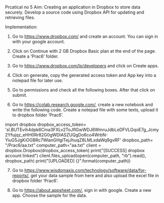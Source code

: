 Prcatical no 5
Aim: Creating an application in Dropbox to store data securely. Develop a source code using Dropbox API for updating and retrieving files. 
 
Implementation: 
1.	Go to https://www.dropbox.com/ and create an account. You can sign in with your google account. 
2.	Click on Continue with 2 GB Dropbox Basic plan at the end of the page. Create a ‘Prac6’ folder. 

3.	Go to https://www.dropbox.com/lp/developers and click on Create apps. 
 
4.	Click on generate, copy the generated access token and App key into a notepad file for later use. 
 
5.	Go to permissions and check all the following boxes. After that click on submit. 

 
6.	Go to https://colab.research.google.com/, create a new notebook and write the following code. Create a notepad file with some texts, upload it to dropbox folder ‘Prac6’.  

import dropbox dropbox_access_token= 'sl.BUTEvih4dpk6Cma3FXLv2ToJfIGwWDJ6WmruJdbLeDFVLGqoE7g_Jcmy2Yfujqz_eHH0Rr82G0gWDIASZUQgDo6co4WrbN-
YiuG5JgKiOGBRc7WlanGHglTejJhuqZ8LMLxdaWq9gvRF' 
dropbox_path= "/Prac6/aa.txt" computer_path="aa.txt" 
client = dropbox.Dropbox(dropbox_access_token) print("[SUCCESS] dropbox account linked") 
client.files_upload(open(computer_path, "rb").read(), dropbox_path) print("[UPLOADED] {}".format(computer_path)) 
 
7.	Go to https://www.wisdomaxis.com/technology/software/data/for-reports/,
get your data sample from here and also upload the excel file in dropbox folder ‘Prac6’. 
 
8.	Go to https://about.appsheet.com/, sign in with google. Create a new app. Choose the sample for the data. 

